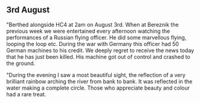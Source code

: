 ## 3rd August

"Berthed alongside HC4 at 2am on August 3rd. When at Bereznik the previous week we were entertained every afternoon watching the performances of a Russian flying officer. He did some marvellous flying, looping the loop etc. During the war with Germany this officer had 50 German machines to his credit. We deeply regret to receive the news today that he has just been killed. His machine got out of control and crashed to the ground.

"During the evening I saw a most beautiful sight, the reflection of a very brilliant rainbow arching the river from bank to bank. It was reflected in the water making a complete circle. Those who appreciate beauty and colour had a rare treat.